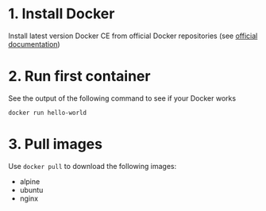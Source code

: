 # 1. Install Docker
Install latest version Docker CE from official Docker repositories  (see [official documentation](https://docs.docker.com/engine/installation/#supported-platforms))

# 2. Run first container
See the output of the following command to see if your Docker works

```
docker run hello-world
```

# 3. Pull images

Use `docker pull` to download the following images:
  * alpine
  * ubuntu
  * nginx
